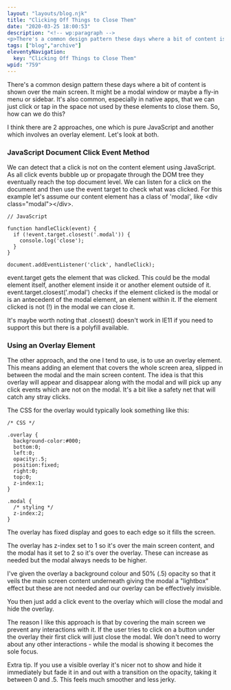 ```yaml
---
layout: "layouts/blog.njk"
title: "Clicking Off Things to Close Them"
date: "2020-03-25 18:00:53"
description: "<!-- wp:paragraph -->
<p>There's a common design pattern these days where a bit of content is shown over the main screen"
tags: ["blog","archive"]
eleventyNavigation:
  key: "Clicking Off Things to Close Them"
wpid: "759"
---
```

<!-- wp:paragraph -->
<p>There's a common design pattern these days where a bit of content is shown over the main screen. It might be a modal window or maybe a fly-in menu or sidebar. It's also common, especially in native apps, that we can just click or tap in the space not used by these elements to close them. So, how can we do this?</p>
<!-- /wp:paragraph -->

<!-- wp:paragraph -->
<p>I think there are 2 approaches, one which is pure JavaScript and another which involves an overlay element. Let's look at both.</p>
<!-- /wp:paragraph -->

<!-- wp:heading {"level":3} -->
<h3>JavaScript Document Click Event Method</h3>
<!-- /wp:heading -->

<!-- wp:paragraph -->
<p>We can detect that a click is not on the content element using JavaScript. As all click events bubble up or propagate through the DOM tree they eventually reach the top document level. We can listen for a click on the document and then use the event target to check what was clicked. For this example let's assume our content element has a class of 'modal', like &lt;div class="modal">&lt;/div>.</p>
<!-- /wp:paragraph -->

<!-- wp:code -->
<pre class="wp-block-code"><code>// JavaScript

function handleClick(event) {
  if (!event.target.closest('.modal')) {
    console.log('close');
  }
}

document.addEventListener('click', handleClick);</code></pre>
<!-- /wp:code -->

<!-- wp:paragraph -->
<p>event.target gets the element that was clicked. This could be the modal element itself, another element inside it or another element outside of it. event.target.closest('.modal') checks if the element clicked is the modal or is an antecedent of the modal element, an element within it. If the element clicked is not (!) in the modal we can close it.</p>
<!-- /wp:paragraph -->

<!-- wp:paragraph -->
<p>It's maybe worth noting that .closest() doesn't work in IE11 if you need to support this but there is a polyfill available.</p>
<!-- /wp:paragraph -->

<!-- wp:heading {"level":3} -->
<h3>Using an Overlay Element</h3>
<!-- /wp:heading -->

<!-- wp:paragraph -->
<p>The other approach, and the one I tend to use, is to use an overlay element. This means adding an element that covers the whole screen area, slipped in between the modal and the main screen content. The idea is that this overlay will appear and disappear along with the modal and will pick up any click events which are not on the modal. It's a bit like a safety net that will catch any stray clicks.</p>
<!-- /wp:paragraph -->

<!-- wp:paragraph -->
<p>The CSS for the overlay would typically look something like this:</p>
<!-- /wp:paragraph -->

<!-- wp:code -->
<pre class="wp-block-code"><code>/* CSS */

.overlay {
  background-color:#000;
  bottom:0;
  left:0;
  opacity:.5;
  position:fixed;
  right:0;
  top:0;
  z-index:1;
}

.modal {
  /* styling */
  z-index:2;
}</code></pre>
<!-- /wp:code -->

<!-- wp:paragraph -->
<p>The overlay has fixed display and goes to each edge so it fills the screen.</p>
<!-- /wp:paragraph -->

<!-- wp:paragraph -->
<p>The overlay has z-index set to 1 so it's over the main screen content, and the modal has it set to 2 so it's over the overlay. These can increase as needed but the modal always needs to be higher.</p>
<!-- /wp:paragraph -->

<!-- wp:paragraph -->
<p>I've given the overlay a background colour and 50% (.5) opacity so that it veils the main screen content underneath giving the modal a "lightbox" effect but these are not needed and our overlay can be effectively invisible.</p>
<!-- /wp:paragraph -->

<!-- wp:paragraph -->
<p>You then just add a click event to the overlay which will close the modal and hide the overlay.</p>
<!-- /wp:paragraph -->

<!-- wp:paragraph -->
<p>The reason I like this approach is that by covering the main screen we prevent any interactions with it. If the user tries to click on a button under the overlay their first click will just close the modal. We don't need to worry about any other interactions - while the modal is showing it becomes the sole focus.</p>
<!-- /wp:paragraph -->

<!-- wp:paragraph -->
<p>Extra tip. If you use a visible overlay it's nicer not to show and hide it immediately but fade it in and out with a transition on the opacity, taking it between 0 and .5. This feels much smoother and less jerky.</p>
<!-- /wp:paragraph -->